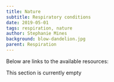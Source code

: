```yaml
---
title: Nature
subtitle: Respiratory conditions
date: 2019-05-01
tags: respiration, nature
author: Stephanie Mines
background: blow-dandelion.jpg
parent: Respiration
---
```


Below are links to the available resources:

This section is currently empty
